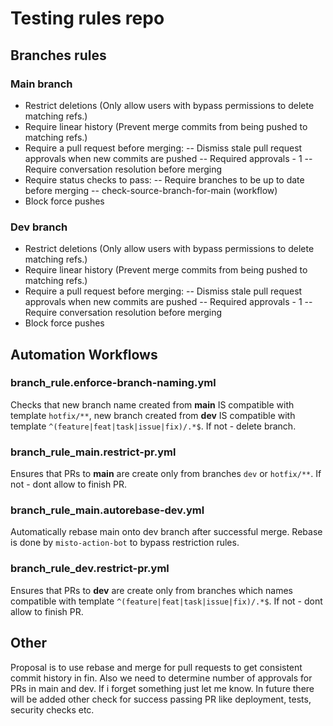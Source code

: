 # Testing rules repo

## Branches rules

### Main branch

- Restrict deletions (Only allow users with bypass permissions to delete matching refs.)
- Require linear history (Prevent merge commits from being pushed to matching refs.)
- Require a pull request before merging:
  -- Dismiss stale pull request approvals when new commits are pushed
  -- Required approvals - 1
  -- Require conversation resolution before merging
- Require status checks to pass:
  -- Require branches to be up to date before merging
  -- check-source-branch-for-main (workflow)
- Block force pushes

### Dev branch

- Restrict deletions (Only allow users with bypass permissions to delete matching refs.)
- Require linear history (Prevent merge commits from being pushed to matching refs.)
- Require a pull request before merging:
  -- Dismiss stale pull request approvals when new commits are pushed
  -- Required approvals - 1
  -- Require conversation resolution before merging
- Block force pushes

## Automation Workflows

### branch_rule.enforce-branch-naming.yml

Checks that new branch name created from **main** IS compatible with template `hotfix/**`, new branch created from **dev** IS compatible with template `^(feature|feat|task|issue|fix)/.*$`. If not - delete branch.

### branch_rule_main.restrict-pr.yml

Ensures that PRs to **main** are create only from branches `dev` or `hotfix/**`. If not - dont allow to finish PR.

### branch_rule_main.autorebase-dev.yml

Automatically rebase main onto dev branch after successful merge. Rebase is done by `misto-action-bot` to bypass restriction rules.

### branch_rule_dev.restrict-pr.yml

Ensures that PRs to **dev** are create only from branches which names compatible with template `^(feature|feat|task|issue|fix)/.*$`. If not - dont allow to finish PR.

## Other

Proposal is to use rebase and merge for pull requests to get consistent commit history in fin.
Also we need to determine number of approvals for PRs in main and dev. If i forget something just let me know. In future there will be added other check for success passing PR like deployment, tests, security checks etc.
